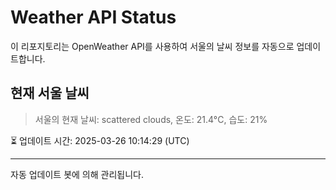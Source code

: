 
# Weather API Status

이 리포지토리는 OpenWeather API를 사용하여 서울의 날씨 정보를 자동으로 업데이트합니다.

## 현재 서울 날씨
> 서울의 현재 날씨: scattered clouds, 온도: 21.4°C, 습도: 21%

⏳ 업데이트 시간: 2025-03-26 10:14:29 (UTC)

---
자동 업데이트 봇에 의해 관리됩니다.
